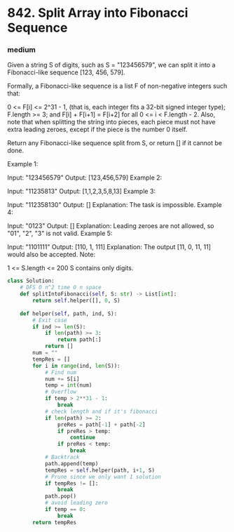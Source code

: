 # 842. Split Array into Fibonacci Sequence
### medium

Given a string S of digits, such as S = "123456579", we can split it into a Fibonacci-like sequence [123, 456, 579].

Formally, a Fibonacci-like sequence is a list F of non-negative integers such that:

0 <= F[i] <= 2^31 - 1, (that is, each integer fits a 32-bit signed integer type);
F.length >= 3;
and F[i] + F[i+1] = F[i+2] for all 0 <= i < F.length - 2.
Also, note that when splitting the string into pieces, each piece must not have extra leading zeroes, except if the piece is the number 0 itself.

Return any Fibonacci-like sequence split from S, or return [] if it cannot be done.

Example 1:

Input: "123456579"
Output: [123,456,579]
Example 2:

Input: "11235813"
Output: [1,1,2,3,5,8,13]
Example 3:

Input: "112358130"
Output: []
Explanation: The task is impossible.
Example 4:

Input: "0123"
Output: []
Explanation: Leading zeroes are not allowed, so "01", "2", "3" is not valid.
Example 5:

Input: "1101111"
Output: [110, 1, 111]
Explanation: The output [11, 0, 11, 11] would also be accepted.
Note:

1 <= S.length <= 200
S contains only digits.


```python
class Solution:
    # DFS O n^2 time O n space
    def splitIntoFibonacci(self, S: str) -> List[int]:
        return self.helper([], 0, S)
    
    def helper(self, path, ind, S):
        # Exit case
        if ind >= len(S):
            if len(path) >= 3:
                return path[:]
            return []
        num = ""
        tempRes = []
        for i in range(ind, len(S)):
            # Find num
            num += S[i]
            temp = int(num)
            # Overflow
            if temp > 2**31 - 1:
                break
            # check length and if it's fibonacci
            if len(path) >= 2:
                preRes = path[-1] + path[-2]
                if preRes > temp:
                    continue
                if preRes < temp:
                    break
            # Backtrack        
            path.append(temp)
            tempRes = self.helper(path, i+1, S)
            # Prune since we only want 1 solution
            if tempRes != []:
                break
            path.pop()
            # avoid leading zero
            if temp == 0:
                break
        return tempRes
```
